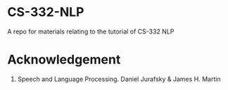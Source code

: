# CS-332-NLP
A repo for materials relating to the tutorial of CS-332 NLP 



# Acknowledgement
1. Speech and Language Processing. Daniel Jurafsky & James H. Martin
